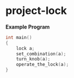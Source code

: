 # project-lock

**Example Program**  

```c++
int main()
{
	lock a;
	set_combination(a);
	turn_knob(a);
	operate_the_lock(a);
}
```